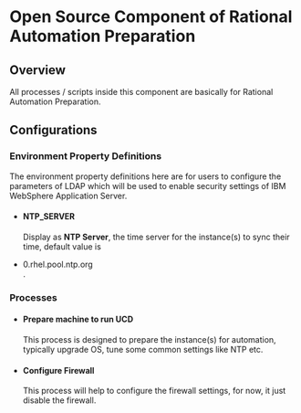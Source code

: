 <h1>Open Source Component of Rational Automation Preparation</h1>

<h2>Overview</h2>
<p>All processes / scripts inside this component are basically for Rational Automation Preparation.</p>

<h2>Configurations</h2>

<h3>Environment Property Definitions</h3>
<p>The environment property definitions here are for users to configure the parameters of LDAP which will be used to enable security settings of IBM WebSphere Application Server.</p>
<ul>
<li>
	<h4>NTP_SERVER</h4>
	<p>Display as <strong>NTP Server</strong>, the time server for the instance(s) to sync their time, default value is <li>0.rhel.pool.ntp.org</li>.</p>
</li>
</ul>

<h3>Processes</h3>
<ul>
<li>
	<h4>Prepare machine to run UCD</h4>
	<p>This process is designed to prepare the instance(s) for automation, typically upgrade OS, tune some common settings like NTP etc.</p>
</li>
<li>
	<h4>Configure Firewall</h4>
	<p>This process will help to configure the firewall settings, for now, it just disable the firewall.</p>
</li>
</ul>
